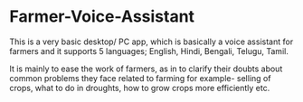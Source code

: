 # Farmer-Voice-Assistant
This is a very basic desktop/ PC app, which is basically a voice assistant for farmers and it supports 5 languages; English, Hindi, Bengali, Telugu, Tamil. 

It is mainly to ease the work of farmers, as in to clarify their doubts about common problems they face related to farming for example- selling of crops, what to do in droughts, how to grow crops more efficiently etc.
